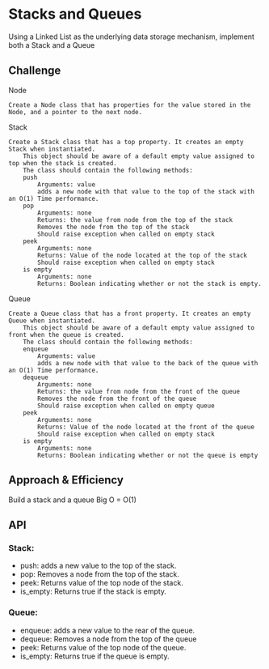 # Stacks and Queues
Using a Linked List as the underlying data storage mechanism, implement both a Stack and a Queue

## Challenge
Node

    Create a Node class that has properties for the value stored in the Node, and a pointer to the next node.

Stack

    Create a Stack class that has a top property. It creates an empty Stack when instantiated.
        This object should be aware of a default empty value assigned to top when the stack is created.
        The class should contain the following methods:
        push
            Arguments: value
            adds a new node with that value to the top of the stack with an O(1) Time performance.
        pop
            Arguments: none
            Returns: the value from node from the top of the stack
            Removes the node from the top of the stack
            Should raise exception when called on empty stack
        peek
            Arguments: none
            Returns: Value of the node located at the top of the stack
            Should raise exception when called on empty stack
        is empty
            Arguments: none
            Returns: Boolean indicating whether or not the stack is empty.

Queue

    Create a Queue class that has a front property. It creates an empty Queue when instantiated.
        This object should be aware of a default empty value assigned to front when the queue is created.
        The class should contain the following methods:
        enqueue
            Arguments: value
            adds a new node with that value to the back of the queue with an O(1) Time performance.
        dequeue
            Arguments: none
            Returns: the value from node from the front of the queue
            Removes the node from the front of the queue
            Should raise exception when called on empty queue
        peek
            Arguments: none
            Returns: Value of the node located at the front of the queue
            Should raise exception when called on empty stack
        is empty
            Arguments: none
            Returns: Boolean indicating whether or not the queue is empty

## Approach & Efficiency

Build a stack and a queue
Big O = O(1)

## API

### Stack:

* push: adds a new value to the top of the stack.
* pop: Removes a node from the top of the stack.
* peek: Returns value of the top node of the stack.
* is_empty: Returns true if the stack is empty.

### Queue:

* enqueue: adds a new value to the rear of the queue.
* dequeue: Removes a node from the top of the queue
* peek: Returns value of the top node of the queue.
* is_empty: Returns true if the queue is empty.
